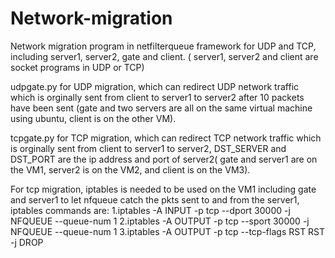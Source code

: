 # Network-migration
Network migration program in netfilterqueue framework for UDP and TCP, including server1, server2, gate and client. ( server1, server2 and client are socket programs in UDP or TCP)

udpgate.py for UDP migration, which can redirect UDP network traffic which is orginally sent from client to server1 to server2 after 10 packets have been sent (gate and two servers are all on the same virtual machine using ubuntu, client is on the other VM).
 
tcpgate.py for TCP migration,  which can redirect TCP network traffic which is orginally sent from client to server1 to server2, DST_SERVER and DST_PORT are the ip address and port of server2( gate and server1 are on the VM1, server2 is on the VM2, and client is on the VM3).

For tcp migration, iptables is needed to be used on the VM1 including gate and server1 to let nfqueue catch the pkts sent to and from the server1, iptables commands are:
1.iptables -A INPUT -p tcp --dport 30000 -j NFQUEUE --queue-num 1
2.iptables -A OUTPUT -p tcp --sport 30000 -j NFQUEUE --queue-num 1
3.iptables -A OUTPUT -p tcp --tcp-flags RST RST -j DROP
